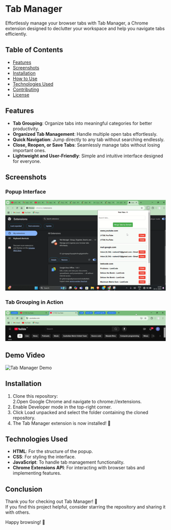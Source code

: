 # Tab Manager  
Effortlessly manage your browser tabs with Tab Manager, a Chrome extension designed to declutter your workspace and help you navigate tabs efficiently.  

## Table of Contents  
- [Features](#features)  
- [Screenshots](#screenshots)  
- [Installation](#installation)  
- [How to Use](#how-to-use)  
- [Technologies Used](#technologies-used)  
- [Contributing](#contributing)  
- [License](#license)  

## Features  
- **Tab Grouping**: Organize tabs into meaningful categories for better productivity.  
- **Organized Tab Management**: Handle multiple open tabs effortlessly.  
- **Quick Navigation**: Jump directly to any tab without searching endlessly.  
- **Close, Reopen, or Save Tabs**: Seamlessly manage tabs without losing important ones.  
- **Lightweight and User-Friendly**: Simple and intuitive interface designed for everyone.  

## Screenshots  
### Popup Interface  
![Popup Interface](images/popup.png)  

### Tab Grouping in Action  
![Tab Grouping](images/grouping.png)  

## Demo Video  
![Tab Manager Demo](https://drive.google.com/file/d/1oh1RU1YGYB9SpFEy2fIgcs_UTVfjhOdo/view?usp=sharing)

## Installation  
1. Clone this repository:  
2.Open Google Chrome and navigate to chrome://extensions.
3. Enable Developer mode in the top-right corner.
4. Click Load unpacked and select the folder containing the cloned repository.
5. The Tab Manager extension is now installed! 🎉

## Technologies Used  
- **HTML**: For the structure of the popup.  
- **CSS**: For styling the interface.  
- **JavaScript**: To handle tab management functionality.  
- **Chrome Extensions API**: For interacting with browser tabs and implementing features.  

## Conclusion  
Thank you for checking out Tab Manager! 🌟  
If you find this project helpful, consider starring the repository and sharing it with others.  

Happy browsing! 🚀  
